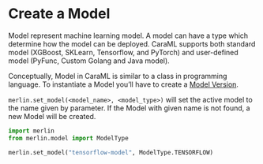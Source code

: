 # Create a Model

Model represent machine learning model. A model can have a type which determine how the model can be deployed. CaraML supports both standard model (XGBoost, SKLearn, Tensorflow, and PyTorch) and user-defined model (PyFunc, Custom Golang and Java model).&#x20;

Conceptually, Model in CaraML is similar to a class in programming language. To instantiate a Model you’ll have to create a [Model Version](broken-reference).

`merlin.set_model(<model_name>, <model_type>)` will set the active model to the name given by parameter. If the Model with given name is not found, a new Model will be created.

```python
import merlin
from merlin.model import ModelType

merlin.set_model("tensorflow-model", ModelType.TENSORFLOW)
```
